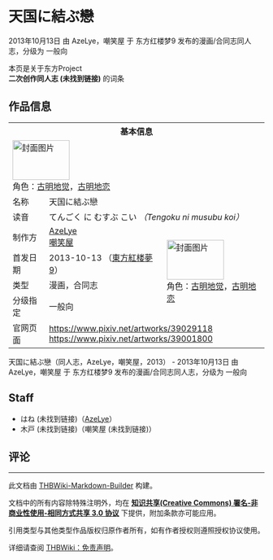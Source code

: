 # 天国に結ぶ戀

<!-- source html: G:\repos\THBWiki-Markdown-Builder\THBWikiMarkdown\Temp\main\3\3c\ns0%3A%E5%A4%A9%E5%9B%BD%E3%81%AB%E7%B5%90%E3%81%B6%E6%88%80.html -->

2013年10月13日 由 AzeLye，嘲笑屋 于 东方红楼梦9 发布的漫画/合同志同人志，分级为 一般向

本页是关于东方Project  
 **二次创作同人志 (未找到链接)** 的词条

## 作品信息

<table><tbody><tr><th colspan="3">基本信息</th></tr><tr><td class="cover-artwork-mobile" colspan="2"><a href="./文件-天国に結ぶ戀封面.jpg.md" class="image" title="封面图片"><img alt="封面图片" src="https://upload.thwiki.cc/thumb/9/94/%E5%A4%A9%E5%9B%BD%E3%81%AB%E7%B5%90%E3%81%B6%E6%88%80%E5%B0%81%E9%9D%A2.jpg/112px-%E5%A4%A9%E5%9B%BD%E3%81%AB%E7%B5%90%E3%81%B6%E6%88%80%E5%B0%81%E9%9D%A2.jpg" decoding="async" loading="lazy" width="112" height="78" srcset="https://upload.thwiki.cc/thumb/9/94/%E5%A4%A9%E5%9B%BD%E3%81%AB%E7%B5%90%E3%81%B6%E6%88%80%E5%B0%81%E9%9D%A2.jpg/168px-%E5%A4%A9%E5%9B%BD%E3%81%AB%E7%B5%90%E3%81%B6%E6%88%80%E5%B0%81%E9%9D%A2.jpg 1.5x, https://upload.thwiki.cc/thumb/9/94/%E5%A4%A9%E5%9B%BD%E3%81%AB%E7%B5%90%E3%81%B6%E6%88%80%E5%B0%81%E9%9D%A2.jpg/224px-%E5%A4%A9%E5%9B%BD%E3%81%AB%E7%B5%90%E3%81%B6%E6%88%80%E5%B0%81%E9%9D%A2.jpg 2x" data-file-width="1090" data-file-height="762"></a><div class="cover-char">角色：<a href="./古明地觉.md" title="古明地觉">古明地觉</a>，<a href="./古明地恋.md" title="古明地恋">古明地恋</a></div></td>
</tr><tr><td class="label">名称</td><td colspan="2"> 天国に結ぶ戀 </td></tr><tr><td class="label">读音</td><td colspan="2"> てんごく に むすぶ こい <i>（Tengoku ni musubu koi）</i> </td></tr><tr><td class="label">制作方</td><td><a href="./AzeLye.md" title="AzeLye">AzeLye</a><br><a href="/index.php?title=%E5%98%B2%E7%AC%91%E5%B1%8B&amp;action=edit&amp;redlink=1" class="new" title="嘲笑屋（页面不存在）">嘲笑屋</a></td><td class="cover-artwork" rowspan="4" style="min-width:112px;"><a href="./文件-天国に結ぶ戀封面.jpg.md" class="image" title="封面图片"><img alt="封面图片" src="https://upload.thwiki.cc/thumb/9/94/%E5%A4%A9%E5%9B%BD%E3%81%AB%E7%B5%90%E3%81%B6%E6%88%80%E5%B0%81%E9%9D%A2.jpg/112px-%E5%A4%A9%E5%9B%BD%E3%81%AB%E7%B5%90%E3%81%B6%E6%88%80%E5%B0%81%E9%9D%A2.jpg" decoding="async" loading="lazy" width="112" height="78" srcset="https://upload.thwiki.cc/thumb/9/94/%E5%A4%A9%E5%9B%BD%E3%81%AB%E7%B5%90%E3%81%B6%E6%88%80%E5%B0%81%E9%9D%A2.jpg/168px-%E5%A4%A9%E5%9B%BD%E3%81%AB%E7%B5%90%E3%81%B6%E6%88%80%E5%B0%81%E9%9D%A2.jpg 1.5x, https://upload.thwiki.cc/thumb/9/94/%E5%A4%A9%E5%9B%BD%E3%81%AB%E7%B5%90%E3%81%B6%E6%88%80%E5%B0%81%E9%9D%A2.jpg/224px-%E5%A4%A9%E5%9B%BD%E3%81%AB%E7%B5%90%E3%81%B6%E6%88%80%E5%B0%81%E9%9D%A2.jpg 2x" data-file-width="1090" data-file-height="762"></a><div class="cover-char">角色：<a href="./古明地觉.md" title="古明地觉">古明地觉</a>，<a href="./古明地恋.md" title="古明地恋">古明地恋</a></div></td>
</tr><tr><td class="label">首发日期</td><td>2013-10-13&#160;（<a href="/展会作品列表?e=%E4%B8%9C%E6%96%B9%E7%BA%A2%E6%A5%BC%E6%A2%A6%239">東方紅楼夢9</a>）</td></tr><tr><td class="label">类型</td><td>漫画，合同志</td></tr><tr><td class="label">分级指定</td><td>一般向</td></tr>
<tr><td class="label">官网页面</td><td colspan="2"><a rel="nofollow" class="external free" href="https://www.pixiv.net/artworks/39029118">https://www.pixiv.net/artworks/39029118</a><br><a rel="nofollow" class="external free" href="https://www.pixiv.net/artworks/39001800">https://www.pixiv.net/artworks/39001800</a></td></tr></tbody></table>

天国に結ぶ戀（同人志，AzeLye，嘲笑屋，2013） - 2013年10月13日 由 AzeLye，嘲笑屋 于 东方红楼梦9 发布的漫画/合同志同人志，分级为 一般向

## Staff
- はね (未找到链接)（[AzeLye](./AzeLye.md)）
- 木戸 (未找到链接)（嘲笑屋 (未找到链接)）


## 评论




---

此文档由 [THBWiki-Markdown-Builder](https://github.com/Delsin-Yu/THBWiki-Markdown-Builder) 构建。

文档中的所有内容除特殊注明外，均在 [**知识共享(Creative Commons) 署名-非商业性使用-相同方式共享 3.0 协议**](https://creativecommons.org/licenses/by-sa/3.0/deed.zh-hans) 下提供，附加条款亦可能应用。

引用类型与其他类型作品版权归原作者所有，如有作者授权则遵照授权协议使用。

详细请查阅 [THBWiki：免责声明](https://thbwiki.cc/THBWiki:%E5%85%8D%E8%B4%A3%E5%A3%B0%E6%98%8E)。

